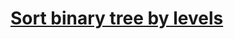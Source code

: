 # [Sort binary tree by levels](https://www.codewars.com/kata/sort-binary-tree-by-levels/train/ruby)
